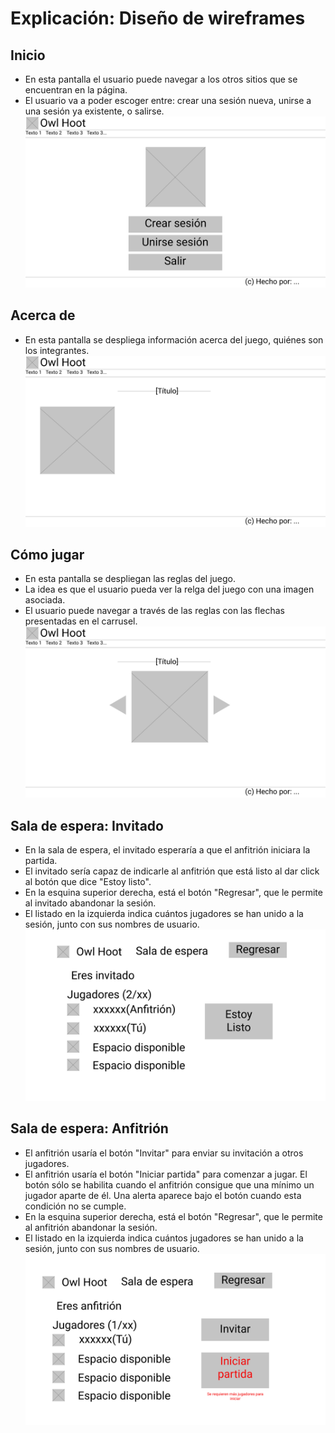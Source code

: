 # Explicación: Diseño de wireframes

## Inicio
- En esta pantalla el usuario puede navegar a los otros sitios que se encuentran en la página. 
- El usuario va a poder escoger entre: crear una sesión nueva, unirse a una sesión ya existente, o salirse. 
![Pantalla de Inicio](img/Inicio.svg)

## Acerca de 
- En esta pantalla se despliega información acerca del juego, quiénes son los integrantes. 
![Pantalla acerca de](img/AcercaDe.svg)

## Cómo jugar 
- En esta pantalla se despliegan las reglas del juego. 
- La idea es que el usuario pueda ver la relga del juego con una imagen asociada. 
- El usuario puede navegar a través de las reglas con las flechas presentadas en el carrusel. 
![Pantalla sobre cómo jugar](img/ComoJugar.svg)


## Sala de espera: Invitado

- En la sala de espera, el invitado esperaría a que el anfitrión iniciara la partida.
- El invitado sería capaz de indicarle al anfitrión que está listo al dar click al botón que dice "Estoy listo".
- En la esquina superior derecha, está el botón "Regresar", que le permite al invitado abandonar la sesión.
- El listado en la izquierda indica cuántos jugadores se han unido a la sesión, junto con sus nombres de usuario.
![Pantalla del invitado](img/SalaEspera1.svg)

## Sala de espera: Anfitrión
- El anfitrión usaría el botón "Invitar" para enviar su invitación a otros jugadores.
- El anfitrión usaría el botón "Iniciar partida" para comenzar a jugar. El botón sólo se habilita cuando el anfitrión consigue que una mínimo un jugador aparte de él. Una alerta aparece bajo el botón cuando esta condición no se cumple.
- En la esquina superior derecha, está el botón "Regresar", que le permite al anfitrión abandonar la sesión.
- El listado en la izquierda indica cuántos jugadores se han unido a la sesión, junto con sus nombres de usuario.
![Pantalla del invitado](img/SalaEspera2.svg)

